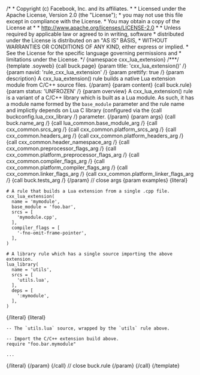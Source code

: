 /\* \* Copyright (c) Facebook, Inc. and its affiliates. \* \* Licensed
under the Apache License, Version 2.0 (the \"License\"); \* you may not
use this file except in compliance with the License. \* You may obtain a
copy of the License at \* \* http://www.apache.org/licenses/LICENSE-2.0
\* \* Unless required by applicable law or agreed to in writing,
software \* distributed under the License is distributed on an \"AS IS\"
BASIS, \* WITHOUT WARRANTIES OR CONDITIONS OF ANY KIND, either express
or implied. \* See the License for the specific language governing
permissions and \* limitations under the License. \*/ {namespace
cxx_lua_extension} /\*\*\*/ {template .soyweb} {call buck.page} {param
title: \'cxx_lua_extension()\' /} {param navid:
\'rule_cxx_lua_extension\' /} {param prettify: true /} {param
description} A cxx_lua_extension() rule builds a native Lua extension
module from C/C++ source files. {/param} {param content} {call
buck.rule} {param status: \'UNFROZEN\' /} {param overview} A
cxx_lua_extension() rule is a variant of a C/C++ library which is built
as a Lua module. As such, it has a module name formed by the
`base_module` parameter and the rule name and implictly depends on Lua C
library (configured via the {call buckconfig.lua_cxx_library /}
parameter. {/param} {param args} {call buck.name_arg /} {call
lua_common.base_module_arg /} {call cxx_common.srcs_arg /} {call
cxx_common.platform_srcs_arg /} {call cxx_common.headers_arg /} {call
cxx_common.platform_headers_arg /} {call cxx_common.header_namespace_arg
/} {call cxx_common.preprocessor_flags_arg /} {call
cxx_common.platform_preprocessor_flags_arg /} {call
cxx_common.compiler_flags_arg /} {call
cxx_common.platform_compiler_flags_arg /} {call
cxx_common.linker_flags_arg /} {call
cxx_common.platform_linker_flags_arg /} {call buck.tests_arg /} {/param}
// close args {param examples} {literal}

``` {.prettyprint .lang-py}
# A rule that builds a Lua extension from a single .cpp file.
cxx_lua_extension(
  name = 'mymodule',
  base_module = 'foo.bar',
  srcs = [
    'mymodule.cpp',
  ],
  compiler_flags = [
    '-fno-omit-frame-pointer',
  ],
)

# A library rule which has a single source importing the above extension.
lua_library(
  name = 'utils',
  srcs = [
    'utils.lua',
  ],
  deps = [
    ':mymodule',
  ],
)
```

{/literal} {literal}

``` {.prettyprint .lang-lua}
-- The `utils.lua` source, wrapped by the `utils` rule above.

-- Import the C/C++ extension build above.
require "foo.bar.mymodule"

...
```

{/literal} {/param} {/call} // close buck.rule {/param} {/call}
{/template}
